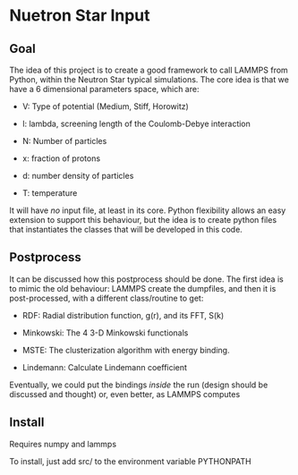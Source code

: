 Nuetron Star Input
==================

Goal
----

The idea of this project is to create a good framework to call LAMMPS
from Python, within the Neutron Star typical simulations. The core idea
is that we have a 6 dimensional parameters space, which are:

- V: Type of potential (Medium, Stiff, Horowitz)

- l: lambda, screening length of the Coulomb-Debye interaction

- N: Number of particles

- x: fraction of protons

- d: number density of particles

- T: temperature

It will have *no* input file, at least in its core. Python flexibility
allows an easy extension to support this behaviour, but the idea is to
create python files that instantiates the classes that will be developed
in this code.

Postprocess
-----------

It can be discussed how this postprocess should be done. The first idea
is to mimic the old behaviour: LAMMPS create the dumpfiles, and then it
is post-processed, with a different class/routine to get:

- RDF: Radial distribution function, g(r), and its FFT, S(k)

- Minkowski: The 4 3-D Minkowski functionals

- MSTE: The clusterization algorithm with energy binding.

- Lindemann: Calculate Lindemann coefficient

Eventually, we could put the bindings *inside* the run (design should be
discussed and thought) or, even better, as LAMMPS computes

Install
-------

Requires numpy and lammps

To install, just add src/ to the environment variable PYTHONPATH

